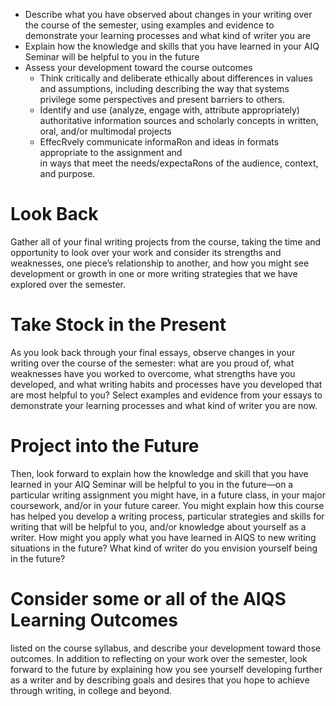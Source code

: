 - Describe what you have observed about changes in your writing over the course of the semester, using examples and evidence to demonstrate your learning processes and what kind of writer you are  
- Explain how the knowledge and skills that you have learned in your AIQ Seminar will be helpful to you in the future  
- Assess your development toward the course outcomes
	- Think critically and deliberate ethically about differences in values and assumptions, including describing the way that systems privilege some perspectives and present barriers to others.
	- Identify and use (analyze, engage with, attribute appropriately) authoritative information sources and scholarly concepts in written, oral, and/or multimodal projects
	- EffecRvely communicate informaRon and ideas in formats appropriate to the assignment and  
in ways that meet the needs/expectaRons of the audience, context, and purpose.

# Look Back

Gather all of your final writing projects from the course, taking the time and opportunity to look over your work and consider its strengths and weaknesses, one piece’s relationship to another, and how you might see development or growth in one or more writing strategies that we have explored over the semester.

# Take Stock in the Present

As you look back through your final essays, observe changes in your writing over the course of the semester: what are you proud of, what weaknesses have you worked to overcome, what strengths have you developed, and what writing habits and processes have you developed that are most helpful to you? Select examples and evidence from your essays to demonstrate your learning processes and what kind of writer you are now.

# Project into the Future

Then, look forward to explain how the knowledge and skill that you have learned in your AIQ Seminar will be helpful to you in the future—on a particular writing assignment you might have, in a future class, in your major coursework, and/or in your future career. You might explain how this course has helped you develop a writing process, particular strategies and skills for writing that will be helpful to you, and/or knowledge about yourself as a writer. How might you apply what you have learned in AIQS to new writing situations in the future? What kind of writer do you envision yourself being in the future?

# Consider some or all of the AIQS Learning Outcomes

listed on the course syllabus, and describe your development toward those outcomes. In addition to reflecting on your work over the semester, look forward to the future by explaining how you see yourself developing further as a writer and by describing goals and desires that you hope to achieve through writing, in college and beyond.

